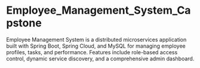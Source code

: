# Employee_Management_System_Capstone
Employee Management System is a distributed microservices application built with Spring Boot, Spring Cloud, and MySQL for managing employee profiles, tasks, and performance. Features include role-based access control, dynamic service discovery, and a comprehensive admin dashboard.

